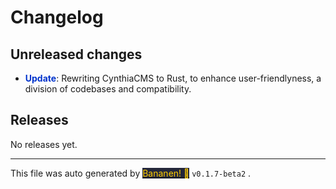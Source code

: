
# Changelog


## Unreleased changes
            
-  **<span style="color: #0033cc">Update</span>**: Rewriting CynthiaCMS to Rust, to enhance user-friendlyness, a division of codebases and compatibility.


## Releases

No releases yet.

<hr>
            
This file was auto generated by [<span style="background-color: #24273a; color: #ffcc00">Bananen! 🍌</span>](https://github.com/strawmelonjuice/bananen/) `v0.1.7-beta2`
.